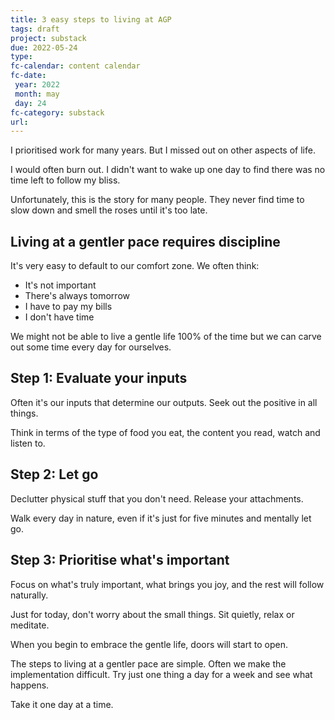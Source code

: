 ```yaml
---
title: 3 easy steps to living at AGP
tags: draft
project: substack
due: 2022-05-24
type: 
fc-calendar: content calendar
fc-date:
 year: 2022
 month: may
 day: 24
fc-category: substack
url:
---
```


I prioritised work for many years. But I missed out on other aspects of life. 

I would often burn out. I didn't want to wake up one day to find there was no time left to follow my bliss.

Unfortunately, this is the story for many people. They never find time to slow down and smell the roses until it's too late.

## Living at a gentler pace requires discipline

It's very easy to default to our comfort zone. We often think:

-   It's not important
-   There's always tomorrow
-   I have to pay my bills
-   I don't have time

We might not be able to live a gentle life 100% of the time but we can carve out some time every day for ourselves.

## Step 1: Evaluate your inputs

Often it's our inputs that determine our outputs. Seek out the positive in all things.

Think in terms of the type of food you eat, the content you read, watch and listen to.

## Step 2: Let go

Declutter physical stuff that you don't need. Release your attachments.

Walk every day in nature, even if it's just for five minutes and mentally let go.

## Step 3: Prioritise what's important

Focus on what's truly important, what brings you joy, and the rest will follow naturally.

Just for today, don't worry about the small things. Sit quietly, relax or meditate.

When you begin to embrace the gentle life, doors will start to open.

The steps to living at a gentler pace are simple. Often we make the implementation difficult. Try just one thing a day for a week and see what happens.

Take it one day at a time.